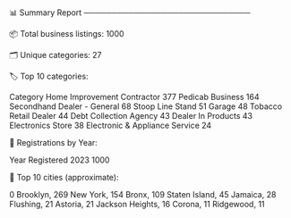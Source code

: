 📊 Summary Report
──────────────────────────────

📦 Total business listings: 1000

🗂️ Unique categories: 27


🏷️ Top 10 categories:

Category
Home Improvement Contractor       377
Pedicab Business                  164
Secondhand Dealer - General        68
Stoop Line Stand                   51
Garage                             48
Tobacco Retail Dealer              44
Debt Collection Agency             43
Dealer In Products                 43
Electronics Store                  38
Electronic & Appliance Service     24


📅 Registrations by Year:

Year Registered
2023    1000


🌆 Top 10 cities (approximate):

0
Brooklyn,           269
New York,           154
Bronx,              109
Staten Island,       45
Jamaica,             28
Flushing,            21
Astoria,             21
Jackson Heights,     16
Corona,              11
Ridgewood,           11